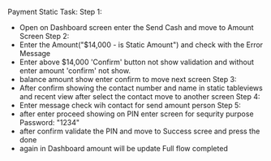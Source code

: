 Payment Static Task:
Step 1:
   - Open on Dashboard screen enter the Send Cash and move to  Amount Screen
Step 2:
   - Enter the Amount("$14,000 - is Static Amount") and check with the Error Message 
   - Enter above $14,000 'Confirm' button not show validation and without enter amount 'confirm' not show.
   - balance amount show enter confirm to move next screen
Step 3:
   - After confirm showing the contact number and name in static tableviews and recent view after select the contact move to another screen
Step 4:
   - Enter message check wih contact for send amount person
Step 5:
   - after enter proceed showing on PIN enter screen for sequrity purpose Password: "1234"
   - after confirm validate the PIN and move to Success scree and press the done 
   - again in Dashboard amount will be update Full flow completed
